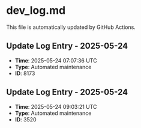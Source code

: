 # dev_log.md

This file is automatically updated by GitHub Actions.


<!-- Daily update: 2025-05-24 07:07:36 UTC -->

## Update Log Entry - 2025-05-24
- **Time**: 2025-05-24 07:07:36 UTC
- **Type**: Automated maintenance
- **ID**: 8173


<!-- Daily update: 2025-05-24 09:03:21 UTC -->

## Update Log Entry - 2025-05-24
- **Time**: 2025-05-24 09:03:21 UTC
- **Type**: Automated maintenance
- **ID**: 3520

